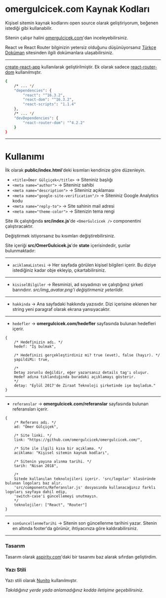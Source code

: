 # omergulcicek.com Kaynak Kodları

Kişisel sitemin kaynak kodlarını open source olarak geliştiriyorum, beğenen istediği gibi kullanabilir.

Sitenin çalışır halini <a href="https://omergulcicek.com">omergulcicek.com</a>'dan inceleyebilirsiniz.

React ve React Router bilginizin yetersiz olduğunu düşünüyorsanız <a href="https://turkcedokuman.com/">Türkçe Doküman</a> sitesinden ilgili dokümanlara ulaşabilirsiniz. 

---

<a href="https://github.com/facebook/create-react-app">create-react-app</a> kullanılarak geliştirilmiştir. Ek olarak sadece <a href="https://reacttraining.com/react-router/">react-router-dom</a> kullanılmıştır.

```sh
{
    /* ... */
    "dependencies": {
        "react": "^16.3.2",
        "react-dom": "^16.3.2",
        "react-scripts": "1.1.4"
    },
    /* ... */
    "devDependencies": {
        "react-router-dom": "^4.2.2"
    }
}
```

---

# Kullanımı

İlk olarak **public/index.html**'deki kısımları kendinize göre düzenleyin.

* `<title>Ömer Gülçiçek</title>`                          -> Siteniniz başlığı
* `<meta name="author">`                       -> Siteniniz sahibi
* `<meta name="description">`                  -> Siteniniz açıklaması
* `<meta name="google-site-verification"/>`    -> Siteniniz Google Analytics kodu
* `<meta name="reply-to">`                     -> Site sahinin mail adresi
* `<meta name="theme-color">`                 -> Sitenizin tema rengi

Site ilk çalıştığında **src/index.js**'de `<OmerGulcicek />` componentini çalıştıracaktır.

Değiştirmek istiyorsanız bu kısımları değiştirebilirsiniz.

Site içeriği **src/OmerGulcicek.js**'de **state** içerisindedir, şunlar bulunmaktadır:

---

* `aciklamaListesi`   -> Her sayfada görülen kişisel bilgileri içerir.
						Bu diziye istediğiniz kadar obje ekleyip, çıkartabilirsiniz.

---

* `kisiselBilgiler`   -> Resminizi, ad soyadınızı ve çalıştığınız şirketi barındırır.
						<i>src/img_avatar.png'i değiştirmeniz yeterlidir.</i>
---

* `hakkinda`          -> Ana sayfadaki hakkında yazısıdır.
						Dizi içerisine eklenen her string yeni paragraf olarak ekrana yansıyacaktır.
---

* `hedefler`          -> **omergulcicek.com/hedefler** sayfasında bulunan hedefleri içerir.

```
{
    /* Hedefinizin adı. */
    hedef: "İş bulmak",

    /* Hedefinizi gerçekleştirdiniz mi? true (evet), false (hayır). */
    yapildiMi: true,

    /*
    Detay zorunlu değildir, eğer yazarsanız details tag'ı oluşur.
    Hedef adına tıklandığında buradaki açıklamayı gösterir.
    */
    detay: "Eylül 2017'de Ziraat Teknoloji şirketinde işe başladım."
}
```

---

* `referanslar`       -> **omergulcicek.com/referanslar** sayfasında bulunan referansları içerir.

```
{
    /* Referans adı. */
    ad: "Ömer Gülçiçek",

    /* Site linki. */
    link: "https://github.com/omergulcicek/omergulcicek.com/",

    /* Site ile ilgili kısa bir açıklama. */
    aciklama: "Kişisel sitemin kaynak kodları",

    /* Sitenin yayına alınma tarihi. */
    tarih: "Nisan 2018",

    /*
    Sitede kullanılan teknolojileri içerir. 'src/logolar' klasöründe bulunan logoları baz alır.
    'src/components/Referanslar.js' dosyasında kullanacağınız farklı logoları sayfaya dahil edip,
    'switch-case'i güncellemeyi unutmayın.
    */
    teknolojiler: ["React", "Router"]
}
```

---

* `sonGuncellenmeTarihi`  -> Sitenin son güncellenme tarihini yazar. Sitenin en altında footer'da görünür, ihtiyacınıza göre kaldırabilirsiniz.

---

### Tasarım

Tasarım olarak <a href="http://previews.aspirity.com/spirit/">aspirity.com</a>'daki bir tasarımı baz alarak sıfırdan geliştirdim.

### Yazı Stili

Yazı stili olarak <a href="https://fonts.google.com/specimen/Nunito">Nunito</a> kullanılmıştır.

<i>Takıldığınız yerde yada anlamadığınız kodda iletişime geçebilirsiniz.</i>
